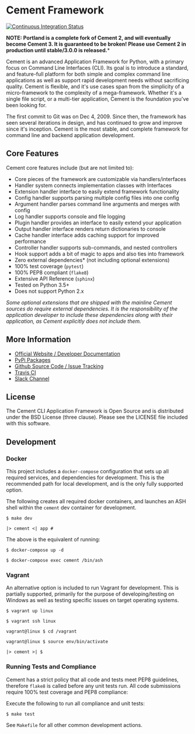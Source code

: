 # Cement Framework

[![Continuous Integration Status](https://travis-ci.org/datafolklabs/cement.svg)](https://travis-ci.org/datafolklabs/cement)

**NOTE: Portland is a complete fork of Cement 2, and will eventually become Cement 3. It is guaranteed to be broken! Please use Cement 2 in production until stable/3.0.0 is released.***

Cement is an advanced Application Framework for Python, with a primary focus on Command Line Interfaces (CLI).  Its goal is to introduce a standard, and feature-full platform for both simple and complex command line applications as well as support rapid development needs without sacrificing quality.  Cement is flexible, and it's use cases span from the simplicity of a micro-framework to the complexity of a mega-framework. Whether it's a single file script, or a multi-tier application, Cement is the foundation you've been looking for.

The first commit to Git was on Dec 4, 2009.  Since then, the framework has seen several iterations in design, and has continued to grow and improve since it's inception.  Cement is the most stable, and complete framework for command line and backend application development.

## Core Features

Cement core features include (but are not limited to):

- Core pieces of the framework are customizable via handlers/interfaces
- Handler system connects implementation classes with Interfaces
- Extension handler interface to easily extend framework functionality
- Config handler supports parsing multiple config files into one config
- Argument handler parses command line arguments and merges with config
- Log handler supports console and file logging
- Plugin handler provides an interface to easily extend your application
- Output handler interface renders return dictionaries to console
- Cache handler interface adds caching support for improved performance
- Controller handler supports sub-commands, and nested controllers
- Hook support adds a bit of magic to apps and also ties into framework
- Zero external dependencies* (not including optional extensions)
- 100% test coverage (`pytest`)
- 100% PEP8 compliant (`flake8`)
- Extensive API Reference (`sphinx`)
- Tested on Python 3.5+
- Does not support Python 2.x

*Some optional extensions that are shipped with the mainline Cement sources do require external dependencies.  It is the responsibility of the application developer to include these dependencies along with their application, as Cement explicitly does not include them.*


## More Information

- [Official Website / Developer Documentation](http://builtoncement.com/)
- [PyPi Packages](http://pypi.python.org/pypi/cement/)
- [Github Source Code / Issue Tracking](http://github.com/datafolklabs/cement/)
- [Travis CI](https://travis-ci.org/datafolklabs/cement/)
- [Slack Channel](https://join.slack.com/t/cementframework/shared_invite/enQtMzUzOTIzMDQwNjEwLThkY2FiYWU5ZmQ5ZmEzNGMzMTkyMDgzNTk2MWI0MGU1YWNmNTVmODgxYWNlZjJkZDBmODc0ZjM2MDg5ZmYyOTA)


## License

The Cement CLI Application Framework is Open Source and is distributed under the BSD License (three clause).  Please see the LICENSE file included with this software.

## Development

### Docker

This project includes a `docker-compose` configuration that sets up all required services, and dependencies for development.  This is the recommended path for local development, and is the only fully supported option.

The following creates all required docker containers, and launches an ASH shell within the `cement` dev container for development.
```
$ make dev

|> cement <| app #
```

The above is the equivalent of running:

```
$ docker-compose up -d

$ docker-compose exec cement /bin/ash
```

### Vagrant

An alternative option is included to run Vagrant for development.  This is partially supported, primarily for the purpose of developing/testing on Windows as well as testing specific issues on target operating systems.

```
$ vagrant up linux

$ vagrant ssh linux

vagrant@linux $ cd /vagrant

vagrant@linux $ source env/bin/activate

|> cement >| $
```


### Running Tests and Compliance

Cement has a strict policy that all code and tests meet PEP8 guidelines, therefore `flake8` is called before any unit tests run.  All code submissions require 100% test coverage and PEP8 compliance:

Execute the following to run all compliance and unit tests:

```
$ make test
```

See `Makefile` for all other common development actions.
